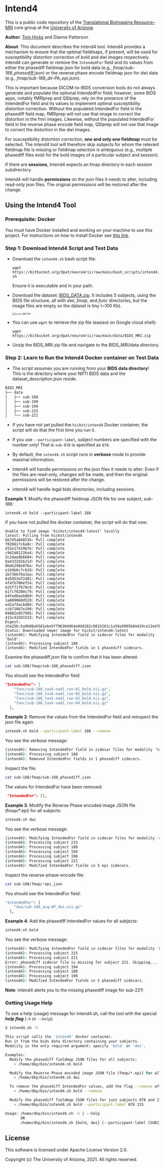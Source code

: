 # Intend4

This is a public code repository of the [Translational BioImaging Resource–MRI](https://research.arizona.edu/facilities/core-facilities/translational-bioimaging-resource-mri) core group at the [University of Arizona](https://www.arizona.edu/).

**Author**:  [Tom Hicks](https://github.com/hickst) and Dianne Patterson

**About**: This document describes the intend4 tool. Intend4 provides a mechanism to ensure that the optimal fieldmaps, if present, will be used for susceptibility distortion correction of bold and dwi images respectively. intend4 can generate or remove the `IntendedFor` field and its values from either the phasediff fieldmap json for bold data (e.g., *fmap/sub-188_phasediff.json*) or the reverse phase encode fieldmap json for dwi data (e.g., *fmap/sub-188_dir-PA_epi.json*).  

This is important because DICOM-to-BIDS conversion tools do not always generate and populate the optional IntendedFor field; however, some BIDS apps, notably fMRIprep and QSIprep, rely on the presence of the IntendedFor field and its values to implement optimal susceptibility distortion correction. Without the populated IntendedFor field in the phasediff field map, fMRIprep will not use that image to correct the distortion in the fmri images.  Likewise, without the populated IntendedFor field in the reverse phase encode field map, QSIprep will not use that image to correct the distortion in the dwi images. 

For susceptibility distortion correction, **one and only one fieldmap** must be selected.  The intend4 tool will therefore skip subjects for whom the relevant fieldmap file is missing or fieldmap selection is ambiguous (e.g., multiple phasediff files exist for the bold images of a particular subject and session). 

If there are **sessions**, Intend4 expects an fmap directory in each session subdirectory.

Intend4 will handle **permissions** on the json files it needs to alter, including read-only json files. The original permissions will be restored after the change.

## Using the Intend4 Tool

### **Prerequisite**: Docker

You must have Docker installed and working on your machine to use this project. For instructions on how to install Docker see [this link](https://docs.docker.com/get-docker/).

### **Step 1**: Download Intend4 Script and Test Data

- Download the `intend4.sh` bash script file:

  `wget https://bitbucket.org/dpat/neuro4rii/raw/main/bash_scripts/intend4.sh`

  Ensure it is executable and in your path.

- Download the dataset: [BIDS_DATA.zip](https://bitbucket.org/dpat/neuro4rii/src/main/data/BIDS_MRI.zip).  It includes 5 subjects, using the BIDS file structure, all with *dwi*, *fmap*, and *func* directories, but the image files are empty so the dataset is tiny (~100 Kb).

    <img src="/Users/dpat/Library/Application Support/typora-user-images/Cursor-9617107.png" alt="Cursor-9617107" style="zoom:50%;" />

- You can use `wget` to retrieve the zip file (easiest on Google cloud shell):

  `wget https://bitbucket.org/dpat/neuro4rii/raw/main/data/BIDS_MRI.zip`

- Unzip the BIDS_MRI.zip file and navigate to the BIDS_MRI/data directory.

### **Step 2**: Learn to Run the **Intend4** Docker container on Test Data

- The script assumes you are running from your **BIDS data directory**!  
  This is the directory where your NIfTI BIDS data and the dataset_description.json reside.

```bash
BIDS_MRI
├── data
│   ├── sub-188
│   ├── sub-190
│   ├── sub-194
│   ├── sub-215
│   └── sub-221
```

- If you have not yet pulled the `hickst/intend4` Docker container, the script will do that the first time you run it.
- If you use `--participant-label`, subject numbers are specified with the number only! That is `sub-078` is specified as `078`.

- By default, the `intend4.sh` script runs in **verbose** mode to provide maximal information.

- Intend4 will handle permissions on the json files it needs to alter: Even if the files are read-only, changes will be made, and then the original permissions will be restored after the change.
- intend4 will handle legal bids directories, including sessions.

**Example 1**: Modify the phasediff fieldmap JSON file for one subject, sub-188:

`intend4.sh bold --participant-label 188`

If you have not pulled the docker container, the script will do that now:

```
Unable to find image 'hickst/intend4:latest' locally
latest: Pulling from hickst/intend4
bb7d5a84853b: Pull complete
f02b617c6a8c: Pull complete
d32e17419b7e: Pull complete
c9d2d81226a4: Pull complete
3c24ae8b6604: Pull complete
8a4322d1621d: Pull complete
0bde298e076a: Pull complete
e169b6c7c628: Pull complete
1b7366f8a3aa: Pull complete
6a5053af2d01: Pull complete
4f4fb700ef54: Pull complete
625f71f679c0: Pull complete
b1fcf0200c79: Pull complete
b4fed0aeb8b9: Pull complete
1a889060d520: Pull complete
ed2a74acbd84: Pull complete
ccb71067e190: Pull complete
04802e957995: Pull complete
415c42501533: Pull complete
Digest: sha256:5a9b06a6581ebe5ff96304d64a9dd282c9815261c1a59a5005b84429ce12e478
Status: Downloaded newer image for hickst/intend4:latest
(intend4): Modifying IntendedFor field in sidecar files for modality 'bold'.
(intend4): Processing subject 188
(intend4): Modified IntendedFor fields in 1 phasediff sidecars.
```

 Examine the phasediff.json file to confirm that it has been altered:

```bash
cat sub-188/fmap/sub-188_phasediff.json
```

You should see the IntendedFor field 

```json
"IntendedFor": [
    "func/sub-188_task-nad1_run-01_bold.nii.gz",
    "func/sub-188_task-nad1_run-02_bold.nii.gz",
    "func/sub-188_task-nad1_run-03_bold.nii.gz",
    "func/sub-188_task-nad1_run-04_bold.nii.gz"
  ],
```

**Example 2**: Remove the values from the IntendedFor field and reinspect the json file again.

```bash
intend4.sh bold --participant-label 188 --remove
```

You see the verbose message:

```bash
(intend4): Removing IntendedFor field in sidecar files for modality 'bold'.
(intend4): Processing subject 188
(intend4): Removed IntendedFor fields in 1 phasediff sidecars.
```

Inspect the file:

```bash
cat sub-188/fmap/sub-188_phasediff.json
```

The values for IntendedFor have been removed:

```json
 "IntendedFor": [],
```

**Example 3**: Modify the Reverse Phase encoded image JSON file (fmap/*.epi) for all subjects:

````bash
intend4.sh dwi
````

You see the verbose message:

```bash
(intend4): Modifying IntendedFor field in sidecar files for modality 'dwi'.
(intend4): Processing subject 215
(intend4): Processing subject 188
(intend4): Processing subject 194
(intend4): Processing subject 190
(intend4): Processing subject 221
(intend4): Modified IntendedFor fields in 5 epi sidecars.
```

Inspect the reverse-phase-encode file:

```bash
cat sub-188/fmap/*epi.json
```

You should see the IntendedFor field:

```bash
"IntendedFor": [
    "dwi/sub-188_acq-AP_dwi.nii.gz"
  ],
```

  **Example 4**: Add the phasediff IntendedFor values for all subjects:

````bash
intend4.sh bold 
````

You see the verbose message:

```bash
(intend4): Modifying IntendedFor field in sidecar files for modality 'bold'.
(intend4): Processing subject 215
(intend4): Processing subject 221
Error: phasediff sidecar file is missing for subject 221. Skipping...
(intend4): Processing subject 194
(intend4): Processing subject 188
(intend4): Processing subject 190
(intend4): Modified IntendedFor fields in 5 phasediff sidecars.
```

**Note**: intend4 alerts you to the missing phasediff image for sub-221!

### Getting Usage Help

To see a help (usage) message for intend4.sh, call the tool with the special ***help flag*** (`-h` or `--help`):
```bash
$ intend4.sh -h

This script calls the 'intend4' docker container.
Run it from the bids data directory containing your subjects.
Modality is the only required argument: specify 'bold' or 'dwi'.

Examples:
  Modify the phasediff fieldmap JSON files for all subjects:
    > /home/dkp/bin/intend4.sh bold

  Modify the Reverse Phase encoded image JSON file (fmap/*.epi) for all subjects:
    > /home/dkp/bin/intend4.sh dwi

  To remove the phasediff IntendedFor values, add the flag --remove after the modality:
    > /home/dkp/bin/intend4.sh bold --remove

  Modify the phasediff fieldmap JSON files for just subjects 078 and 215:
    > /home/dkp/bin/intend4.sh bold --participant-label 078 215

Usage: /home/dkp/bin/intend4.sh -h | --help
       OR
       /home/dkp/bin/intend4.sh {bold, dwi} [--participant-label [SUBJ_IDS ...]] [--remove]
```



## License

This software is licensed under Apache License Version 2.0.

Copyright (c) The University of Arizona, 2021. All rights reserved.

